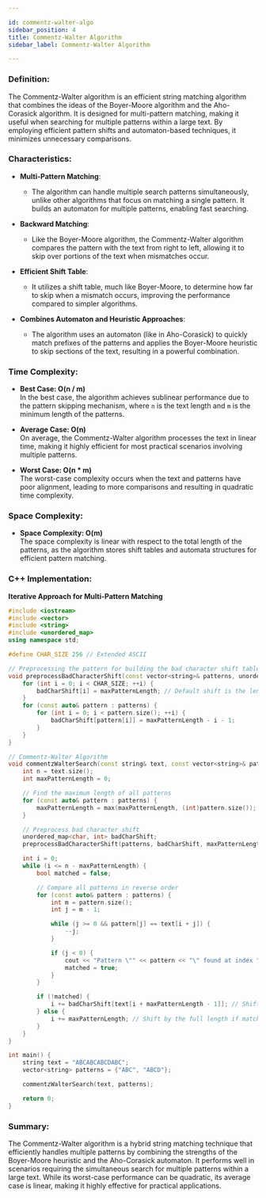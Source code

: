 ```yaml
---

id: commentz-walter-algo  
sidebar_position: 4  
title: Commentz-Walter Algorithm  
sidebar_label: Commentz-Walter Algorithm  

---
```


### Definition:

The Commentz-Walter algorithm is an efficient string matching algorithm that combines the ideas of the Boyer-Moore algorithm and the Aho-Corasick algorithm. It is designed for multi-pattern matching, making it useful when searching for multiple patterns within a large text. By employing efficient pattern shifts and automaton-based techniques, it minimizes unnecessary comparisons.

### Characteristics:

- **Multi-Pattern Matching**:
  - The algorithm can handle multiple search patterns simultaneously, unlike other algorithms that focus on matching a single pattern. It builds an automaton for multiple patterns, enabling fast searching.

- **Backward Matching**:
  - Like the Boyer-Moore algorithm, the Commentz-Walter algorithm compares the pattern with the text from right to left, allowing it to skip over portions of the text when mismatches occur.

- **Efficient Shift Table**:
  - It utilizes a shift table, much like Boyer-Moore, to determine how far to skip when a mismatch occurs, improving the performance compared to simpler algorithms.

- **Combines Automaton and Heuristic Approaches**:
  - The algorithm uses an automaton (like in Aho-Corasick) to quickly match prefixes of the patterns and applies the Boyer-Moore heuristic to skip sections of the text, resulting in a powerful combination.

### Time Complexity:

- **Best Case: O(n / m)**  
  In the best case, the algorithm achieves sublinear performance due to the pattern skipping mechanism, where `n` is the text length and `m` is the minimum length of the patterns.

- **Average Case: O(n)**  
  On average, the Commentz-Walter algorithm processes the text in linear time, making it highly efficient for most practical scenarios involving multiple patterns.

- **Worst Case: O(n * m)**  
  The worst-case complexity occurs when the text and patterns have poor alignment, leading to more comparisons and resulting in quadratic time complexity.

### Space Complexity:

- **Space Complexity: O(m)**  
  The space complexity is linear with respect to the total length of the patterns, as the algorithm stores shift tables and automata structures for efficient pattern matching.

### C++ Implementation:

**Iterative Approach for Multi-Pattern Matching**
```cpp
#include <iostream>
#include <vector>
#include <string>
#include <unordered_map>
using namespace std;

#define CHAR_SIZE 256 // Extended ASCII

// Preprocessing the pattern for building the bad character shift table
void preprocessBadCharacterShift(const vector<string>& patterns, unordered_map<char, int>& badCharShift, int maxPatternLength) {
    for (int i = 0; i < CHAR_SIZE; ++i) {
        badCharShift[i] = maxPatternLength; // Default shift is the length of the longest pattern
    }
    for (const auto& pattern : patterns) {
        for (int i = 0; i < pattern.size(); ++i) {
            badCharShift[pattern[i]] = maxPatternLength - i - 1;
        }
    }
}

// Commentz-Walter Algorithm
void commentzWalterSearch(const string& text, const vector<string>& patterns) {
    int n = text.size();
    int maxPatternLength = 0;

    // Find the maximum length of all patterns
    for (const auto& pattern : patterns) {
        maxPatternLength = max(maxPatternLength, (int)pattern.size());
    }

    // Preprocess bad character shift
    unordered_map<char, int> badCharShift;
    preprocessBadCharacterShift(patterns, badCharShift, maxPatternLength);

    int i = 0;
    while (i <= n - maxPatternLength) {
        bool matched = false;

        // Compare all patterns in reverse order
        for (const auto& pattern : patterns) {
            int m = pattern.size();
            int j = m - 1;

            while (j >= 0 && pattern[j] == text[i + j]) {
                --j;
            }

            if (j < 0) {
                cout << "Pattern \"" << pattern << "\" found at index " << i << endl;
                matched = true;
            }
        }

        if (!matched) {
            i += badCharShift[text[i + maxPatternLength - 1]]; // Shift based on the bad character rule
        } else {
            i += maxPatternLength; // Shift by the full length if matched
        }
    }
}

int main() {
    string text = "ABCABCABCDABC";
    vector<string> patterns = {"ABC", "ABCD"};

    commentzWalterSearch(text, patterns);

    return 0;
}
```

### Summary:

The Commentz-Walter algorithm is a hybrid string matching technique that efficiently handles multiple patterns by combining the strengths of the Boyer-Moore heuristic and the Aho-Corasick automaton. It performs well in scenarios requiring the simultaneous search for multiple patterns within a large text. While its worst-case performance can be quadratic, its average case is linear, making it highly effective for practical applications.